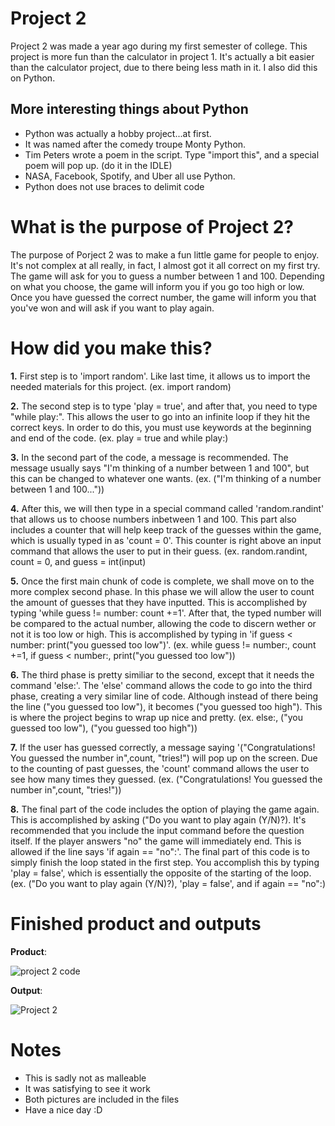 # Project 2

Project 2 was made a year ago during my first semester of college. This project is more fun than the calculator in project 1. It's actually a bit easier than
the calculator project, due to there being less math in it. I also did this on Python.


## More interesting things about Python

- Python was actually a hobby project...at first.
- It was named after the comedy troupe Monty Python.
- Tim Peters wrote a poem in the script. Type "import this", and a special poem will pop up. (do it in the IDLE)
- NASA, Facebook, Spotify, and Uber all use Python.
- Python does not use braces to delimit code

# What is the purpose of Project 2?

The purpose of Porject 2 was to make a fun little game for people to enjoy. It's not complex at all really, in fact, I almost got it all correct on my first try. The game
will ask for you to guess a number between 1 and 100. Depending on what you choose, the game will inform you if you go too high or low. Once you have guessed the correct 
number, the game will inform you that you've won and will ask if you want to play again.

# How did you make this?

**1.** First step is to 'import random'. Like last time, it allows us to import the needed materials for this project.
(ex. import random)

**2.** The second step is to type 'play = true', and after that, you need to type "while play:". This allows the user to go into an infinite loop if they hit the correct
keys. In order to do this, you must use keywords at the beginning and end of the code. 
(ex. play = true and while play:)

**3.** In the second part of the code, a message is recommended. The message usually says "I'm thinking of a number between 1 and 100", but this can be changed to whatever one wants. 
(ex. ("I'm thinking of a number between 1 and 100..."))

**4.** After this, we will then type in a special command called 'random.randint' that allows us to choose numbers inbetween 1 and 100. This part also includes a counter that will help keep track of the guesses within the game, which is usually typed in as 'count = 0'. This counter is right above an input command that allows the user to put in their guess. 
(ex. random.randint, count = 0, and guess = int(input)

**5.** Once the first main chunk of code is complete, we shall move on to the more complex second phase. In this phase we will allow the user to count the amount of guesses 
that they have inputted. This is accomplished by typing 'while guess != number: count +=1'. After that, the typed number will be compared to the actual number, allowing the code to discern wether or not it is too low or high. This is accomplished by typing in 'if guess < number: print("you guessed too low")'.
(ex. while guess != number:, count +=1, if guess < number:, print("you guessed too low"))

**6.** The third phase is pretty similiar to the second, except that it needs the command 'else:'. The 'else' command allows the code to go into the third phase, creating a very similar line of code. Although instead of there being the line ("you guessed too low"), it becomes ("you guessed too high"). This is where the project begins to wrap up nice and pretty. 
(ex. else:, ("you guessed too low"), ("you guessed too high"))

**7.** If the user has guessed correctly, a message saying '("Congratulations! You guessed the number in",count, "tries!") will pop up on the screen. Due to the counting of past guesses, the 'count' command allows the user to see how many times they guessed. 
(ex. ("Congratulations! You guessed the number in",count, "tries!"))

**8.** The final part of the code includes the option of playing the game again. This is accomplished by asking ("Do you want to play again (Y/N)?). It's recommended that you include the input command before the question itself. If the player answers "no" the game will immediately end. This is allowed if the line says 'if again == "no":'. The final part of this code is to simply finish the loop stated in the first step. You accomplish this by typing 'play = false', which is essentially the opposite of the starting of the loop.
(ex. ("Do you want to play again (Y/N)?), 'play = false', and if again == "no":)

# Finished product and outputs

**Product**:

![project 2 code](https://user-images.githubusercontent.com/79774762/109440988-90515900-79f9-11eb-85d9-6c21c185db2d.png)

**Output**:

![Project 2](https://user-images.githubusercontent.com/79774762/109441075-dc040280-79f9-11eb-9f03-3cc890d25d50.png)


# Notes

- This is sadly not as malleable 
- It was satisfying to see it work
- Both pictures are included in the files
- Have a nice day :D


 

